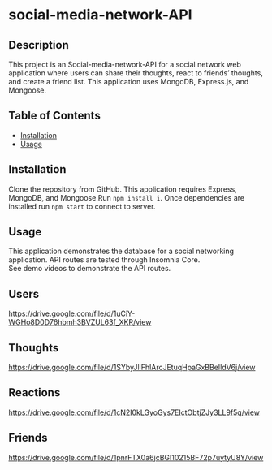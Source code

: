 # social-media-network-API

## Description 
This project is an Social-media-network-API for a social network web application where users can share their thoughts, react to friends’ thoughts, and create a friend list. This application uses MongoDB, Express.js, and Mongoose. 

## Table of Contents
* [Installation](#installation)
* [Usage](#usage)

## Installation 
Clone the repository from GitHub. This application requires Express, MongoDB, and Mongoose.Run `npm install i`. Once dependencies are installed run `npm start` to connect to server.

## Usage 
This application demonstrates the database for a social networking application. API routes are tested through Insomnia Core.<br>
See demo videos to demonstrate the API routes.<br>

## Users
https://drive.google.com/file/d/1uCiY-WGHo8D0D76hbmh3BVZUL63f_XKR/view

## Thoughts
https://drive.google.com/file/d/1SYbyJlIFhlArcJEtuqHpaGxBBeIldV6j/view

## Reactions
https://drive.google.com/file/d/1cN2I0kLGyoGys7EIctObtjZJy3LL9f5q/view

## Friends
https://drive.google.com/file/d/1pnrFTX0a6jcBGI10215BF72p7uytyU8Y/view
